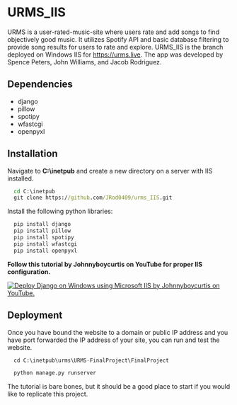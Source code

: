 # URMS_IIS
URMS is a user-rated-music-site where users rate and add songs to find objectively good music. It utilizes Spotify API and basic database filtering to provide song results for users to rate and explore. URMS_IIS is the branch deployed on Windows IIS for https://urms.live. The app was developed by Spence Peters, John Williams, and Jacob Rodriguez.

## Dependencies

- django
- pillow
- spotipy
- wfastcgi
- openpyxl
## Installation

Navigate to **C:\inetpub** and create a new directory on a server with IIS installed.

```cmd
  cd C:\inetpub
  git clone https://github.com/JRod0409/urms_IIS.git
```

Install the following python libraries:
```python
  pip install django
  pip install pillow
  pip install spotipy
  pip install wfastcgi
  pip install openpyxl
```

**Follow this tutorial by Johnnyboycurtis on YouTube for proper IIS configuration.**

[![Deploy Django on Windows using Microsoft IIS by Johnnyboycurtis on YouTube.](https://img.youtube.com/vi/APCQ15YqqQ0/0.jpg)](https://www.youtube.com/watch?v=APCQ15YqqQ0)
## Deployment

Once you have bound the website to a domain or public IP address and you have port forwarded the IP address of your site, you can run and test the website.
```python
  cd C:\inetpub\urms\URMS-FinalProject\FinalProject

  python manage.py runserver
```
The tutorial is bare bones, but it should be a good place to start if you would like to replicate this project.
